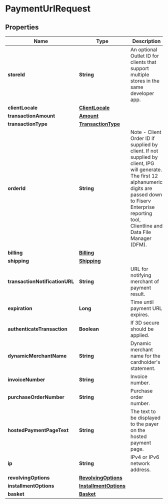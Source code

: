 

# PaymentUrlRequest

## Properties

Name | Type | Description | Notes
------------ | ------------- | ------------- | -------------
**storeId** | **String** | An optional Outlet ID for clients that support multiple stores in the same developer app. |  [optional]
**clientLocale** | [**ClientLocale**](ClientLocale.md) |  |  [optional]
**transactionAmount** | [**Amount**](Amount.md) |  | 
**transactionType** | [**TransactionType**](TransactionType.md) |  | 
**orderId** | **String** | Note - Client Order ID if supplied by client. If not supplied by client, IPG will generate. The first 12 alphanumeric digits are passed down to Fiserv Enterprise reporting tool, Clientline and Data File Manager (DFM). |  [optional]
**billing** | [**Billing**](Billing.md) |  |  [optional]
**shipping** | [**Shipping**](Shipping.md) |  |  [optional]
**transactionNotificationURL** | **String** | URL for notifying merchant of payment result. |  [optional]
**expiration** | **Long** | Time until payment URL expires. |  [optional]
**authenticateTransaction** | **Boolean** | If 3D secure should be applied. |  [optional]
**dynamicMerchantName** | **String** | Dynamic merchant name for the cardholder&#39;s statement. |  [optional]
**invoiceNumber** | **String** | Invoice number. |  [optional]
**purchaseOrderNumber** | **String** | Purchase order number. |  [optional]
**hostedPaymentPageText** | **String** | The text to be displayed to the payer on the hosted payment page. |  [optional]
**ip** | **String** | IPv4 or IPv6 network address. |  [optional]
**revolvingOptions** | [**RevolvingOptions**](RevolvingOptions.md) |  |  [optional]
**installmentOptions** | [**InstallmentOptions**](InstallmentOptions.md) |  |  [optional]
**basket** | [**Basket**](Basket.md) |  |  [optional]



